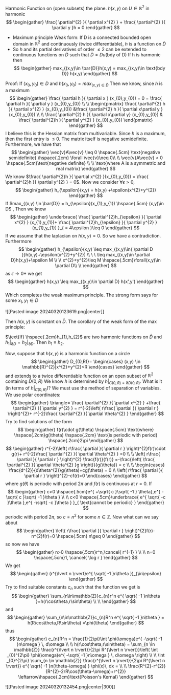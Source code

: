 Harmonic Function on (open subsets) the plane. $h(x,y)$ on $U\in \mathbb{R}^{2}$ in harmonic 
$$
\begin{gather}
\frac{ \partial^{2} }{ \partial x^{2} } + \frac{ \partial^{2} }{ \partial y }h = 0 
\end{gather}
$$
- Maximum principle 
Weak form: 
If D is a connected bounded open domain in $\mathbb{R}^{2}$ and continuously  (twice differentiable), $h$ is a function on $\bar{D}$ 
- So $h$ and its partial derivatives of order $\leq 2$ can be extended to continuous functions on $\bar{D}$ such that $\bar{D}= Du(\text{bdy of D})$
If h is harmonic then
$$
\begin{gather}
max_{(x,y)\in \bar{D}}h(x,y) = max_{(x,y)\in \text{bdy D}} h(x,y)
\end{gather}
$$

Proof: 
If $(x_{0},y_{0})\in D$ and $h(x_{0},y_{0})= max_{(x,y) \in \bar{D}}$ 
Then we know, since $h$ is a maximum
$$
\begin{gather}
\frac{ \partial h }{ \partial x } (x_{0},y_{0}) = 0 = \frac{ \partial h }{ \partial y } (x_{0},y_{0}) \\ \\ 
\begin{pmatrix}
\frac{ \partial^{2} h }{ \partial x^{2} } (x_{0},y_{0}) &\frac{ \partial^{2} h }{ \partial x\partial y } (x_{0},y_{0}) \\ \\
\frac{ \partial^{2} h }{ \partial x\partial y} (x_{0},y_{0}) & \frac{ \partial^{2}h }{ \partial y^{2} } (x_{0},y_{0})
\end{pmatrix}
\end{gather}
$$
I believe this is the Hessian matrix from multivariable. Since $h$ is a maximum, then the first entry is $\leq 0$. The matrix itself is negative semidefinite. Furthermore, we have that
$$
\begin{gather}
\vec{v}A\vec{v} \leq 0 \hspace{.5cm} \text{negative semidefinite} \hspace{.2cm} \forall \vec{v}\neq 0\\ \\ 
\vec{v}A\vec{v} < 0 \hspace{.5cm}\text{negative definite} \\ \\ 
\text{where A is a symmetric and real matrix}
\end{gather}
$$
We know $\frac{ \partial^{2}h }{ \partial x^{2} }(x_{0},y_{0}) = \frac{ \partial^{2}h }{ \partial y^{2} } = 0$. Now we consider $\forall\epsilon>0$, 
$$
\begin{gather}
h_{\epsilon}(x,y) = h(x,y) +\epsilon(x^{2}+y^{2})
\end{gather}
$$
If $max_{(x,y) \in \bar{D}} = h_{\epsilon}(x_{1},y_{1}) \hspace{.5cm} (x,y)\in D$ , Then we know
$$
\begin{gather}
\underbrace{ \frac{ \partial^{2}h_{\epsilon} }{ \partial x^{2} } (x_{1},y_{1})+ \frac{ \partial^{2}h_{\epsilon} }{ \partial y^{2} } (x_{1},y_{1}) }_{ = 4\epsilon }\leq 0
\end{gather}
$$
If we assume that the laplacian on $h(x,y)=0$. So we have a contradiction. Furthermore
$$
\begin{gather}
h_{\epsilon}(x,y) \leq max_{(x,y)\in{ \partial D }}h(x,y)+\epsilon(x^{2}+y^{2}) \\ \ \
\leq max_{(x,y)\in \partial D}h(x,y)+\epsilon M \\ \\ 
x^{2}+y^{2}\leq M \hspace{.5cm}\forall(x,y)\in \partial D\\ \\
\end{gather}
$$
as $\epsilon\rightarrow 0+$ we get
$$
\begin{gather}
h(x,y) \leq max_{(x,y)\in \partial D} h(x',y')
\end{gather}
$$
Which completes the weak maximum principle. The strong form says for some $x_{1},y_{1} \in D$

![[Pasted image 20240320123619.png|center]]

Then $h(x,y)$ is constant on $\bar{D}$. The corollary of the weak form of the max principle: 

$\text{If} \hspace{.2cm}h_{1},h_{2}$ are two harmonic functions on $\bar{D}$ and $h_{1}|_{\partial D}=h_{2}|_{\partial D}$. Then $h_{1}\equiv h_{2}$.

Now, suppose that $h(x,y)$ is a harmonic function on a circle 
$$
\begin{gather}
D_{(0,R)}= \begin{cases}
(x,y) \in \mathbb{R}^{2}|x^{2}+y^{2}<R
\end{cases}
\end{gather}
$$
and extends to a twice differentiable function on an open subset of $\mathbb{R}^{2}$ containing $\bar{D}(0,R)$
We know $h$ is determined by $h|_{C(0,R)=\partial D(0,R)}$. What is it (in terms of $h|_{C(0,R)}$)? We must use the method of separation of variables. We use polar coordinates: 
$$
\begin{gather}
\triangle= \frac{ \partial^{2} }{ \partial x^{2} } +\frac{ \partial^{2} }{ \partial y^{2} } = r^{-2}\left( r\frac{ \partial  }{ \partial r }  \right)^{2}+ r^{-2}\frac{ \partial^{2} }{ \partial \theta^{2} } 
\end{gather}
$$
Try to find solutions of the form
$$
\begin{gather}
f(r)\cdot g(\theta) \hspace{.5cm} \text{where} \hspace{.2cm}g(\theta) \hspace{.2cm} \text{is periodic with period} \hspace{.2cm}2\pi
\end{gather}
$$
$$
\begin{gather}
r^{-2}\left( r\frac{ \partial  }{ \partial r }  \right)^{2}f(r)\cdot g(r)+ r^{-2}\frac{ \partial^{2} }{ \partial \theta^{2} } =0 \\ \\ 
\left( r\frac{ \partial  }{ \partial r }  \right)^{2} \frac{f(r)}{f(r)} =-\frac{\left(  \frac{ \partial^{2} }{ \partial \theta^{2} }g \right)}{g(\theta)} = c \\ \\
\begin{cases}
\frac{d^{2}}{d\theta^{2}}g(\theta)+cg(\theta) = 0  \\
\left( r\frac{ \partial  }{ \partial r }  \right)^{2}-cf(r)=0
\end{cases}
\end{gather}
$$
where $g(\theta)$ is periodic with period $2\pi$ and $f(r)$ is continuous at $r=0$. If
$$
\begin{gather}
c>0 \hspace{.5cm}e^{ +\sqrt{ c }\sqrt{ -1 } \theta},e^{ -\sqrt{ c }\sqrt{ -1 }\theta } \\ \\
c<0 \hspace{.5cm}\underbrace{ e^{ \sqrt{ -c }\theta },e^{ -\sqrt{ -c }\theta } }_{ \text{cannot be periodic} }
\end{gather}
$$
periodic with period $2\pi$, so $c=n^{2}$ for some $n \in \mathbb{Z}$. Now what can we say about
$$
\begin{gather}
\left( r\frac{ \partial  }{ \partial r }  \right)^{2}f(r)- n^{2}f(r)=0 \hspace{.5cm} n\geq 0
\end{gather}
$$
so now we have
$$
\begin{gather}
n>0 \hspace{.5cm}r^n,\cancel{ r^{-1} } \\ \\ 
n=0 \hspace{.5cm}1, \cancel{ \log r }
\end{gather}
$$
We get
$$
\begin{gather}
(r^{\lvert n \rvert}e^{ \sqrt{ -1 }n\theta })_{\in\epsilon}
\end{gather}
$$
Try to find suitable constants $c_{n}$ such that the function we get is 
$$
\begin{gather}
\sum_{n\in\mathbb{Z}}c_{n}r^n e^{ \sqrt{ -1 }n\theta }=h(r\cos\theta,r\sin\theta) \\ \\ 
\end{gather}
$$
and 
$$
\begin{gather}
\sum_{n\in\mathbb{Z}}c_{n}R^n e^{ \sqrt{ -1 }n\theta } = h(R\cos\theta,R\sin\theta) =\phi(\theta)
\end{gather}
$$
thus 
$$
\begin{gather}
c_{n}R^n = \frac{1}{2\pi}\int \phi(\omega)e^{ -\sqrt{ -1 }n\omega } \, d\omega \\ \\ 
h(r\cos\theta,r\sin\theta) = \sum_{n \in \mathbb{Z}} \frac{r^{\lvert n \rvert}}{2\pi R^{\lvert n \rvert}}\left( \int _{0}^{2\pi} \phi(\omega)e^{ -\sqrt{ -1 }n\omega } \, d\omega  \right) \\ \\ 
\int _{0}^{2\pi}  \sum_{n \in \mathbb{Z}} \frac{r^{\lvert n \rvert}}{2\pi R^{\lvert n \rvert}} e^{ \sqrt{ -1 }n(\theta-\omega) } \phi(x)\, dx  = \\ \\ \frac{R^{2}-r^{2}}{R^{2}-2rR\cos(\theta-\omega)+r^{2}} \leftarrow\hspace{.2cm}\text{Poisson's Kernal}
\end{gather}
$$

![[Pasted image 20240320132454.png|center|300]]
